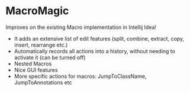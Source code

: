 # MacroMagic

Improves on the existing Macro implementation in Intellij Idea!

  * It adds an extensive list of edit features (split, combine, extract, copy, insert, rearrange etc.)
  * Automatically records all actions into a history, without needing to activate it (can be turned off)
  * Nested Macros
  * Nice GUI features
  * More specific actions for macros: JumpToClassName, JumpToAnnotations etc
